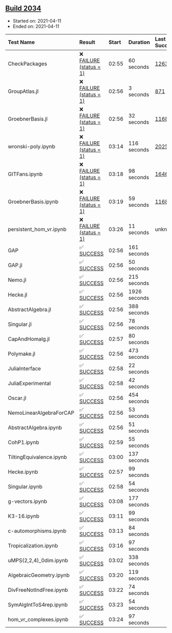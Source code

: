 ## [Build 2034](https://oscarci.mathematik.uni-kl.de/job/oscar-stable/2034/)

* Started on: 2021-04-11
* Ended on: 2021-04-11

| Test Name    | Result | Start | Duration | Last Success | First Failure |
|:-------------|:-------|:------|:---------|:-------------|:--------------|
| CheckPackages | ❌ [FAILURE (status = 1)](https://oscarci.mathematik.uni-kl.de/job/oscar-stable/2034/artifact/logs/build-2034/CheckPackages.log) | 02:55 | 60 seconds | [1263](https://oscarci.mathematik.uni-kl.de/job/oscar-stable/1263/) | [1264](https://oscarci.mathematik.uni-kl.de/job/oscar-stable/1264/) |
| GroupAtlas.jl | ❌ [FAILURE (status = 1)](https://oscarci.mathematik.uni-kl.de/job/oscar-stable/2034/artifact/logs/build-2034/GroupAtlas.jl.log) | 02:56 | 3 seconds | [871](https://oscarci.mathematik.uni-kl.de/job/oscar-stable/871/) | [872](https://oscarci.mathematik.uni-kl.de/job/oscar-stable/872/) |
| GroebnerBasis.jl | ❌ [FAILURE (status = 1)](https://oscarci.mathematik.uni-kl.de/job/oscar-stable/2034/artifact/logs/build-2034/GroebnerBasis.jl.log) | 02:56 | 32 seconds | [1168](https://oscarci.mathematik.uni-kl.de/job/oscar-stable/1168/) | [1169](https://oscarci.mathematik.uni-kl.de/job/oscar-stable/1169/) |
| wronski-poly.ipynb | ❌ [FAILURE (status = 1)](https://oscarci.mathematik.uni-kl.de/job/oscar-stable/2034/artifact/logs/build-2034/wronski-poly.ipynb.log) | 03:14 | 116 seconds | [2025](https://oscarci.mathematik.uni-kl.de/job/oscar-stable/2025/) | [2026](https://oscarci.mathematik.uni-kl.de/job/oscar-stable/2026/) |
| GITFans.ipynb | ❌ [FAILURE (status = 1)](https://oscarci.mathematik.uni-kl.de/job/oscar-stable/2034/artifact/logs/build-2034/GITFans.ipynb.log) | 03:18 | 98 seconds | [1646](https://oscarci.mathematik.uni-kl.de/job/oscar-stable/1646/) | [1647](https://oscarci.mathematik.uni-kl.de/job/oscar-stable/1647/) |
| GroebnerBasis.ipynb | ❌ [FAILURE (status = 1)](https://oscarci.mathematik.uni-kl.de/job/oscar-stable/2034/artifact/logs/build-2034/GroebnerBasis.ipynb.log) | 03:19 | 59 seconds | [1168](https://oscarci.mathematik.uni-kl.de/job/oscar-stable/1168/) | [1169](https://oscarci.mathematik.uni-kl.de/job/oscar-stable/1169/) |
| persistent_hom_vr.ipynb | ❌ [FAILURE (status = 1)](https://oscarci.mathematik.uni-kl.de/job/oscar-stable/2034/artifact/logs/build-2034/persistent_hom_vr.ipynb.log) | 03:26 | 11 seconds | unknown | unknown |
| GAP | ✅ [SUCCESS](https://oscarci.mathematik.uni-kl.de/job/oscar-stable/2034/artifact/logs/build-2034/GAP.log) | 02:56 | 161 seconds |  |  |
| GAP.jl | ✅ [SUCCESS](https://oscarci.mathematik.uni-kl.de/job/oscar-stable/2034/artifact/logs/build-2034/GAP.jl.log) | 02:56 | 50 seconds |  |  |
| Nemo.jl | ✅ [SUCCESS](https://oscarci.mathematik.uni-kl.de/job/oscar-stable/2034/artifact/logs/build-2034/Nemo.jl.log) | 02:56 | 215 seconds |  |  |
| Hecke.jl | ✅ [SUCCESS](https://oscarci.mathematik.uni-kl.de/job/oscar-stable/2034/artifact/logs/build-2034/Hecke.jl.log) | 02:56 | 1926 seconds |  |  |
| AbstractAlgebra.jl | ✅ [SUCCESS](https://oscarci.mathematik.uni-kl.de/job/oscar-stable/2034/artifact/logs/build-2034/AbstractAlgebra.jl.log) | 02:56 | 388 seconds |  |  |
| Singular.jl | ✅ [SUCCESS](https://oscarci.mathematik.uni-kl.de/job/oscar-stable/2034/artifact/logs/build-2034/Singular.jl.log) | 02:56 | 78 seconds |  |  |
| CapAndHomalg.jl | ✅ [SUCCESS](https://oscarci.mathematik.uni-kl.de/job/oscar-stable/2034/artifact/logs/build-2034/CapAndHomalg.jl.log) | 02:57 | 80 seconds |  |  |
| Polymake.jl | ✅ [SUCCESS](https://oscarci.mathematik.uni-kl.de/job/oscar-stable/2034/artifact/logs/build-2034/Polymake.jl.log) | 02:56 | 473 seconds |  |  |
| JuliaInterface | ✅ [SUCCESS](https://oscarci.mathematik.uni-kl.de/job/oscar-stable/2034/artifact/logs/build-2034/JuliaInterface.log) | 02:58 | 22 seconds |  |  |
| JuliaExperimental | ✅ [SUCCESS](https://oscarci.mathematik.uni-kl.de/job/oscar-stable/2034/artifact/logs/build-2034/JuliaExperimental.log) | 02:58 | 42 seconds |  |  |
| Oscar.jl | ✅ [SUCCESS](https://oscarci.mathematik.uni-kl.de/job/oscar-stable/2034/artifact/logs/build-2034/Oscar.jl.log) | 02:56 | 454 seconds |  |  |
| NemoLinearAlgebraForCAP | ✅ [SUCCESS](https://oscarci.mathematik.uni-kl.de/job/oscar-stable/2034/artifact/logs/build-2034/NemoLinearAlgebraForCAP.log) | 02:56 | 53 seconds |  |  |
| AbstractAlgebra.ipynb | ✅ [SUCCESS](https://oscarci.mathematik.uni-kl.de/job/oscar-stable/2034/artifact/logs/build-2034/AbstractAlgebra.ipynb.log) | 02:56 | 51 seconds |  |  |
| CohP1.ipynb | ✅ [SUCCESS](https://oscarci.mathematik.uni-kl.de/job/oscar-stable/2034/artifact/logs/build-2034/CohP1.ipynb.log) | 02:59 | 55 seconds |  |  |
| TiltingEquivalence.ipynb | ✅ [SUCCESS](https://oscarci.mathematik.uni-kl.de/job/oscar-stable/2034/artifact/logs/build-2034/TiltingEquivalence.ipynb.log) | 03:00 | 137 seconds |  |  |
| Hecke.ipynb | ✅ [SUCCESS](https://oscarci.mathematik.uni-kl.de/job/oscar-stable/2034/artifact/logs/build-2034/Hecke.ipynb.log) | 02:57 | 99 seconds |  |  |
| Singular.ipynb | ✅ [SUCCESS](https://oscarci.mathematik.uni-kl.de/job/oscar-stable/2034/artifact/logs/build-2034/Singular.ipynb.log) | 02:58 | 54 seconds |  |  |
| g-vectors.ipynb | ✅ [SUCCESS](https://oscarci.mathematik.uni-kl.de/job/oscar-stable/2034/artifact/logs/build-2034/g-vectors.ipynb.log) | 03:08 | 177 seconds |  |  |
| K3-16.ipynb | ✅ [SUCCESS](https://oscarci.mathematik.uni-kl.de/job/oscar-stable/2034/artifact/logs/build-2034/K3-16.ipynb.log) | 03:11 | 99 seconds |  |  |
| c-automorphisms.ipynb | ✅ [SUCCESS](https://oscarci.mathematik.uni-kl.de/job/oscar-stable/2034/artifact/logs/build-2034/c-automorphisms.ipynb.log) | 03:13 | 84 seconds |  |  |
| Tropicalization.ipynb | ✅ [SUCCESS](https://oscarci.mathematik.uni-kl.de/job/oscar-stable/2034/artifact/logs/build-2034/Tropicalization.ipynb.log) | 03:16 | 97 seconds |  |  |
| uMPS(2,2,4)_0dim.ipynb | ✅ [SUCCESS](https://oscarci.mathematik.uni-kl.de/job/oscar-stable/2034/artifact/logs/build-2034/uMPS-2-2-4-_0dim.ipynb.log) | 03:02 | 338 seconds |  |  |
| AlgebraicGeometry.ipynb | ✅ [SUCCESS](https://oscarci.mathematik.uni-kl.de/job/oscar-stable/2034/artifact/logs/build-2034/AlgebraicGeometry.ipynb.log) | 03:20 | 119 seconds |  |  |
| DivFreeNotIndFree.ipynb | ✅ [SUCCESS](https://oscarci.mathematik.uni-kl.de/job/oscar-stable/2034/artifact/logs/build-2034/DivFreeNotIndFree.ipynb.log) | 03:22 | 74 seconds |  |  |
| SymAlgIntToS4rep.ipynb | ✅ [SUCCESS](https://oscarci.mathematik.uni-kl.de/job/oscar-stable/2034/artifact/logs/build-2034/SymAlgIntToS4rep.ipynb.log) | 03:23 | 54 seconds |  |  |
| hom_vr_complexes.ipynb | ✅ [SUCCESS](https://oscarci.mathematik.uni-kl.de/job/oscar-stable/2034/artifact/logs/build-2034/hom_vr_complexes.ipynb.log) | 03:24 | 97 seconds |  |  |
